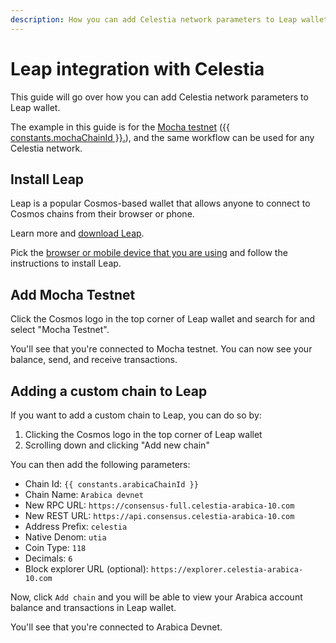 ```yaml
---
description: How you can add Celestia network parameters to Leap wallet.
---
```


# Leap integration with Celestia

<!-- markdownlint-disable MD033 -->
<script setup>
import constants from '/.vitepress/constants/constants.js'
</script>

This guide will go over how you can add Celestia network parameters to Leap wallet.

The example in this guide is for the [Mocha testnet](../../nodes/mocha-testnet)
([{{ constants.mochaChainId }}.](../../nodes/mocha-testnet#software-version-numbers)),
and the same workflow can be used for any Celestia network.

## Install Leap

Leap is a popular Cosmos-based wallet that allows anyone
to connect to Cosmos chains from their browser or phone.

Learn more and [download Leap](https://www.leapwallet.io/).

Pick the
[browser or mobile device that you are using](https://www.leapwallet.io/download)
and follow the instructions to install Leap.

## Add Mocha Testnet

Click the Cosmos logo in the top corner of Leap wallet
and search for and select "Mocha Testnet".

You'll see that you're connected to Mocha testnet. You can now
see your balance, send, and receive transactions.

## Adding a custom chain to Leap

If you want to add a custom chain to Leap, you can do so by:

1. Clicking the Cosmos logo in the top corner of Leap wallet
2. Scrolling down and clicking "Add new chain"

You can
then add the following parameters:

- Chain Id: `{{ constants.arabicaChainId }}`
- Chain Name: `Arabica devnet`
- New RPC URL: `https://consensus-full.celestia-arabica-10.com`
- New REST URL: `https://api.consensus.celestia-arabica-10.com`
- Address Prefix: `celestia`
- Native Denom: `utia`
- Coin Type: `118`
- Decimals: `6`
- Block explorer URL (optional): `https://explorer.celestia-arabica-10.com`

Now, click `Add chain` and you will be able to view your Arabica
account balance and transactions in Leap wallet.

You'll see that you're connected to Arabica Devnet.
